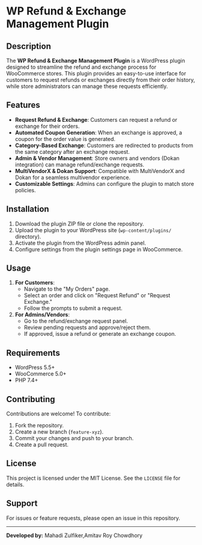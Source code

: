 # WP Refund & Exchange Management Plugin

## Description
The **WP Refund & Exchange Management Plugin** is a WordPress plugin designed to streamline the refund and exchange process for WooCommerce stores. This plugin provides an easy-to-use interface for customers to request refunds or exchanges directly from their order history, while store administrators can manage these requests efficiently.

## Features
- **Request Refund & Exchange**: Customers can request a refund or exchange for their orders.
- **Automated Coupon Generation**: When an exchange is approved, a coupon for the order value is generated.
- **Category-Based Exchange**: Customers are redirected to products from the same category after an exchange request.
- **Admin & Vendor Management**: Store owners and vendors (Dokan integration) can manage refund/exchange requests.
- **MultiVendorX & Dokan Support**: Compatible with MultiVendorX and Dokan for a seamless multivendor experience.
- **Customizable Settings**: Admins can configure the plugin to match store policies.

## Installation
1. Download the plugin ZIP file or clone the repository.
2. Upload the plugin to your WordPress site (`wp-content/plugins/` directory).
3. Activate the plugin from the WordPress admin panel.
4. Configure settings from the plugin settings page in WooCommerce.

## Usage
1. **For Customers**:
   - Navigate to the "My Orders" page.
   - Select an order and click on "Request Refund" or "Request Exchange."
   - Follow the prompts to submit a request.
2. **For Admins/Vendors**:
   - Go to the refund/exchange request panel.
   - Review pending requests and approve/reject them.
   - If approved, issue a refund or generate an exchange coupon.

## Requirements
- WordPress 5.5+
- WooCommerce 5.0+
- PHP 7.4+

## Contributing
Contributions are welcome! To contribute:
1. Fork the repository.
2. Create a new branch (`feature-xyz`).
3. Commit your changes and push to your branch.
4. Create a pull request.

## License
This project is licensed under the MIT License. See the `LICENSE` file for details.

## Support
For issues or feature requests, please open an issue in this repository.

---

**Developed by:** Mahadi Zulfiker,Amitav Roy Chowdhory

